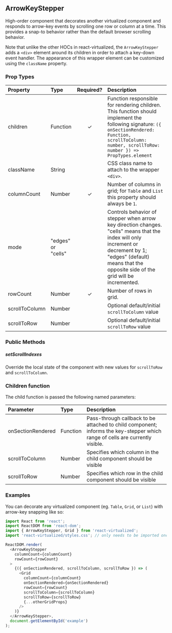 ArrowKeyStepper
---------------

High-order component that decorates another virtualized component and responds to arrow-key events by scrolling one row or column at a time.
This provides a snap-to behavior rather than the default browser scrolling behavior.

Note that unlike the other HOCs in react-virtualized, the `ArrowKeyStepper` adds a `<div>` element around its children in order to attach a key-down event handler.
The appearance of this wrapper element can be customized using the `className` property.

### Prop Types
| Property | Type | Required? | Description |
|:---|:---|:---:|:---|
| children | Function | ✓ | Function responsible for rendering children. This function should implement the following signature: `({ onSectionRendered: Function, scrollToColumn: number, scrollToRow: number }) => PropTypes.element` |
| className | String |  | CSS class name to attach to the wrapper `<div>`. |
| columnCount | Number | ✓ | Number of columns in grid; for `Table` and `List` this property should always be `1`. |
| mode | "edges" or "cells" |  | Controls behavior of stepper when arrow key direction changes. "cells" means that the index will only increment or decrement by 1; "edges" (default) means that the opposite side of the grid will be incremented. |
| rowCount | Number | ✓ | Number of rows in grid. |
| scrollToColumn | Number |  | Optional default/initial `scrollToColumn` value |
| scrollToRow | Number |  | Optional default/initial `scrollToRow` value |

### Public Methods

##### setScrollIndexes
Override the local state of the component with new values for `scrollToRow` and `scrollToColumn`.

### Children function

The child function is passed the following named parameters:

| Parameter | Type | Description |
|:---|:---|:---|
| onSectionRendered | Function | Pass-through callback to be attached to child component; informs the key-stepper which range of cells are currently visible. |
| scrollToColumn | Number | Specifies which column in the child component should be visible |
| scrollToRow | Number | Specifies which row in the child component should be visible |

### Examples

You can decorate any virtualized component (eg. `Table`, `Grid`, or `List`) with arrow-key snapping like so:

```javascript
import React from 'react';
import ReactDOM from 'react-dom';
import { ArrowKeyStepper, Grid } from 'react-virtualized';
import 'react-virtualized/styles.css'; // only needs to be imported once

ReactDOM.render(
  <ArrowKeyStepper
    columnCount={columnCount}
    rowCount={rowCount}
  >
    {({ onSectionRendered, scrollToColumn, scrollToRow }) => (
      <Grid
        columnCount={columnCount}
        onSectionRendered={onSectionRendered}
        rowCount={rowCount}
        scrollToColumn={scrollToColumn}
        scrollToRow={scrollToRow}
        {...otherGridProps}
      />
    )}
  </ArrowKeyStepper>,
  document.getElementById('example')
);
```
